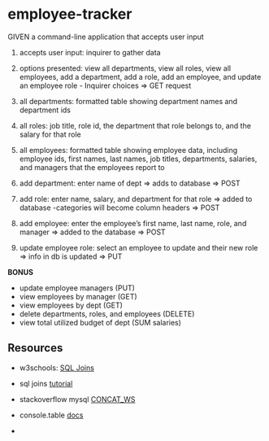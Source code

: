 # employee-tracker

GIVEN a command-line application that accepts user input

1. accepts user input:
    inquirer to gather data

2. options presented:
    view all departments, 
    view all roles, 
    view all employees, 
    add a department, 
    add a role, 
    add an employee, 
    and update an employee role
        - Inquirer choices
        => GET request

3. all departments:
    formatted table showing department names and department ids

4. all roles:
    job title, role id, the department that role belongs to, and the salary for that role

5. all employees:
    formatted table showing employee data, including employee ids, first names, last names, job titles, departments, salaries, and managers that the employees report to

6. add department:
    enter name of dept => adds to database
    => POST

7. add role:
    enter name, salary, and department for that role => added to database
        -categories will become column headers
        => POST

8. add employee: 
    enter the employee’s first name, last name, role, and manager => added to the database
        => POST

9. update employee role:
    select an employee to update and their new role => info in db is updated
        => PUT

**BONUS**
- update employee managers (PUT)
- view employees by manager (GET)
- view employees by dept (GET)
- delete departments, roles, and employees (DELETE)
- view total utilized budget of dept (SUM salaries)


## Resources

- w3schools: [SQL Joins](https://www.w3schools.com/sql/sql_join.asp)

- sql joins [tutorial](https://learnsql.com/blog/what-is-self-join-sql/)

- stackoverflow mysql [CONCAT_WS](https://stackoverflow.com/questions/18860233/mysql-select-as-combine-two-columns-into-one)

- console.table [docs](https://www.npmjs.com/package/console.table)

- 




